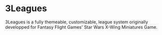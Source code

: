 3Leagues
==========

3Leagues is a fully themeable, customizable, league system originally developped for Fantasy Flight Games' Star Wars X-Wing Miniatures Game.

